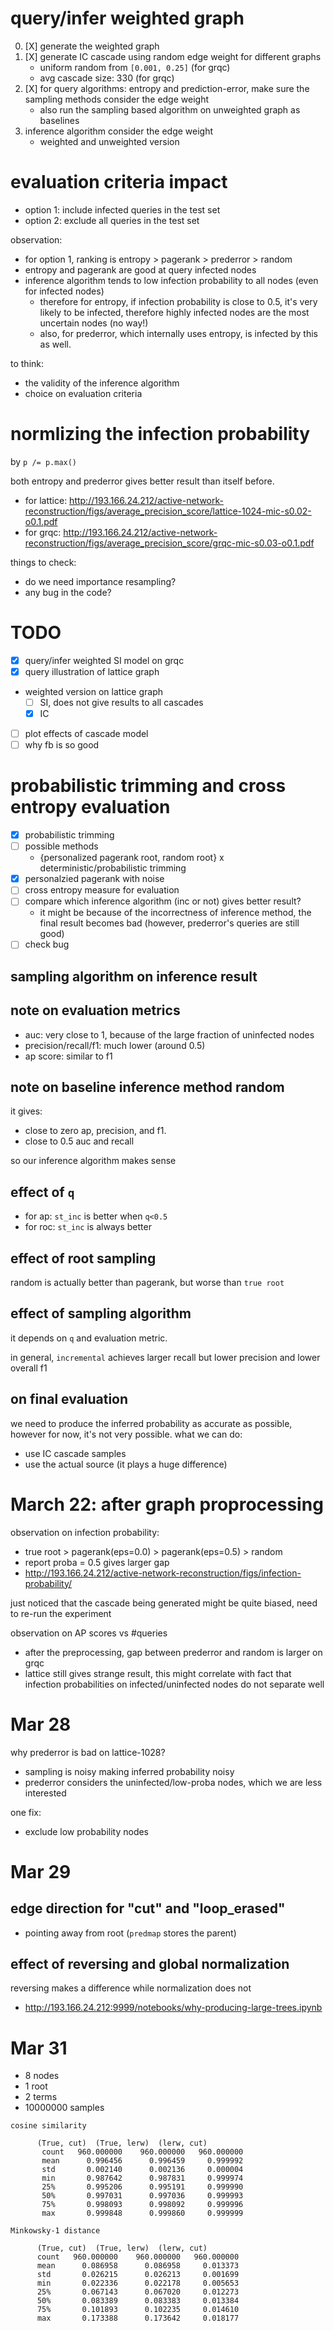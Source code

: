 
# query/infer weighted graph

0. [X] generate the weighted graph
1. [X] generate IC cascade using random edge weight for different graphs
   - uniform random from `[0.001, 0.25]` (for grqc)
   - avg cascade size: 330 (for grqc)
2. [X] for query algorithms: entropy and prediction-error, make sure the sampling methods consider the edge weight
   - also run the sampling based algorithm on unweighted graph as baselines
3. inference algorithm consider the edge weight
   - weighted and unweighted version

# evaluation criteria impact

- option 1: include infected queries in the test set
- option 2: exclude all queries in the test set

observation:

- for option 1, ranking is entropy > pagerank > prederror > random
- entropy and pagerank are good at query infected nodes 
- inference algorithm tends to low infection probability to all nodes (even for infected nodes)
  - therefore for entropy, if infection probability is close to 0.5, it's very likely to be infected, therefore highly infected nodes are the most uncertain nodes (no way!)
  - also, for prederror, which internally uses entropy, is infected by this as well.

to think:

- the validity of the inference algorithm
- choice on evaluation criteria

# normlizing the infection probability

by `p /= p.max()`

both entropy and prederror gives better result than itself before.

- for lattice: http://193.166.24.212/active-network-reconstruction/figs/average_precision_score/lattice-1024-mic-s0.02-o0.1.pdf
- for grqc: http://193.166.24.212/active-network-reconstruction/figs/average_precision_score/grqc-mic-s0.03-o0.1.pdf

things to check:

- do we need importance resampling?
- any bug in the code?

# TODO

- [X] query/infer weighted SI model on grqc
- [X] query illustration of lattice graph
- weighted version on lattice graph
  - [ ] SI, does not give results to all cascades
  - [X] IC

- [ ] plot effects of cascade model
- [ ] why fb is so good

# probabilistic trimming and cross entropy evaluation

- [X] probabilistic trimming
- [ ] possible methods
  - {personalized pagerank root, random root} x deterministic/probabilistic trimming
- [X] personalzied pagerank with noise
- [ ] cross entropy measure for evaluation
- [ ] compare which inference algorithm (inc or not) gives better result?
  - it might be because of the incorrectness of inference method, the final result becomes bad (however, prederror's queries are still good)
- [ ] check bug

## sampling algorithm on inference result

## note on evaluation metrics

- auc: very close to 1, because of the large fraction of uninfected nodes
- precision/recall/f1: much lower (around 0.5)
- ap score: similar to f1

## note on baseline inference method random

it gives:

- close to zero ap, precision, and f1.
- close to 0.5 auc and recall

so our inference algorithm makes sense

## effect of `q`

- for ap: `st_inc` is better when `q<0.5` 
- for roc: `st_inc` is always better


## effect of root sampling

random is actually better than pagerank, but worse than `true root`

## effect of sampling algorithm

it depends on `q` and evaluation metric.

in general, `incremental` achieves larger recall but lower precision and lower overall f1


## on final evaluation

we need to produce the inferred probability as accurate as possible, 
however for now, it's not very possible.
what we can do:

- use IC cascade samples
- use the actual source (it plays a huge difference)


# March 22: after graph proprocessing

observation on infection probability:

- true root > pagerank(eps=0.0) > pagerank(eps=0.5) > random
- report proba = 0.5 gives larger gap
- http://193.166.24.212/active-network-reconstruction/figs/infection-probability/

just noticed that the cascade being generated might be quite biased, need to re-run the experiment

observation on AP scores vs \#queries

- after the preprocessing, gap between prederror and random is larger on grqc
- lattice still gives strange result, this might correlate with fact that infection probabilities on infected/uninfected nodes do not separate well

# Mar 28

why prederror is bad on lattice-1028?

- sampling is noisy making inferred probability noisy
- prederror considers the uninfected/low-proba nodes, which we are less interested

one fix:

- exclude low probability nodes


# Mar 29

## edge direction for "cut" and "loop_erased"

- pointing away from root (`predmap` stores the parent)

## effect of reversing and global normalization

reversing makes a difference while normalization does not

- http://193.166.24.212:9999/notebooks/why-producing-large-trees.ipynb

# Mar 31

- 8 nodes
- 1 root
- 2 terms
- 10000000 samples

```
cosine similarity

      (True, cut)  (True, lerw)  (lerw, cut)
       count   960.000000    960.000000   960.000000
       mean      0.996456      0.996459     0.999992
       std       0.002140      0.002136     0.000004
       min       0.987642      0.987831     0.999974
       25%       0.995206      0.995191     0.999990
       50%       0.997031      0.997036     0.999993
       75%       0.998093      0.998092     0.999996
       max       0.999848      0.999860     0.999999

Minkowsky-1 distance

      (True, cut)  (True, lerw)  (lerw, cut)
      count   960.000000    960.000000   960.000000
      mean      0.086958      0.086958     0.013373
      std       0.026215      0.026213     0.001699
      min       0.022336      0.022178     0.005653
      25%       0.067143      0.067020     0.012273
      50%       0.083389      0.083383     0.013384
      75%       0.101893      0.102235     0.014610
      max       0.173388      0.173642     0.018177
``` 